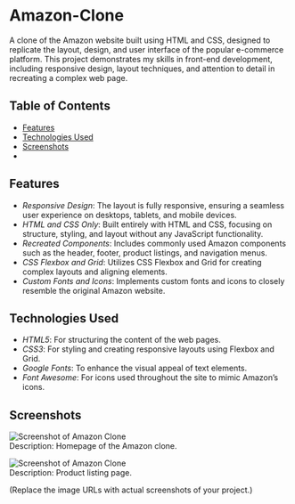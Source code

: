 # Amazon-Clone
A clone of the Amazon website built using HTML and CSS, designed to replicate the layout, design, and user interface of the popular e-commerce platform. This project demonstrates my skills in front-end development, including responsive design, layout techniques, and attention to detail in recreating a complex web page.

## Table of Contents

- [Features](#features)
- [Technologies Used](#technologies-used)
- [Screenshots](#screenshots)
- 
## Features

- *Responsive Design*: The layout is fully responsive, ensuring a seamless user experience on desktops, tablets, and mobile devices.
- *HTML and CSS Only*: Built entirely with HTML and CSS, focusing on structure, styling, and layout without any JavaScript functionality.
- *Recreated Components*: Includes commonly used Amazon components such as the header, footer, product listings, and navigation menus.
- *CSS Flexbox and Grid*: Utilizes CSS Flexbox and Grid for creating complex layouts and aligning elements.
- *Custom Fonts and Icons*: Implements custom fonts and icons to closely resemble the original Amazon website.

## Technologies Used

- *HTML5*: For structuring the content of the web pages.
- *CSS3*: For styling and creating responsive layouts using Flexbox and Grid.
- *Google Fonts*: To enhance the visual appeal of text elements.
- *Font Awesome*: For icons used throughout the site to mimic Amazon’s icons.

## Screenshots

![Screenshot of Amazon Clone](https://via.placeholder.com/800x400)  
Description: Homepage of the Amazon clone.

![Screenshot of Amazon Clone](https://via.placeholder.com/800x400)  
Description: Product listing page.

(Replace the image URLs with actual screenshots of your project.)

